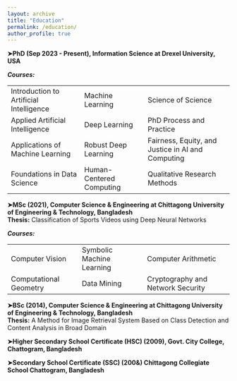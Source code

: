 ```yaml
---
layout: archive
title: "Education"
permalink: /education/
author_profile: true
---
```


**➤PhD (Sep 2023 - Present), Information Science at Drexel University, USA** <br />

***Courses:***  

<table>
  <tr>
    <td>Introduction to Artificial Intelligence</td>
    <td>Machine Learning</td>
    <td>Science of Science</td>
  </tr>
  <tr>
    <td>Applied Artificial Intelligence</td>
    <td>Deep Learning</td>
    <td>PhD Process and Practice</td>
  </tr>
  <tr>
    <td>Applications of Machine Learning</td>
    <td>Robust Deep Learning</td>
    <td>Fairness, Equity, and Justice in AI and Computing</td>
  </tr>
  <tr>
    <td>Foundations in Data Science</td>
    <td>Human-Centered Computing</td>
    <td>Qualitative Research Methods</td>
  </tr>
</table>


**➤MSc (2021), Computer Science & Engineering at Chittagong University of Engineering & Technology, Bangladesh** <br />
**Thesis:** Classification of Sports Videos using Deep Neural Networks 

***Courses:***  
<table>
  <tr>
    <td>Computer Vision</td>
    <td>Symbolic Machine Learning</td>
    <td>Computer Arithmetic</td>
  </tr>
  <tr>
    <td>Computational Geometry</td>
    <td>Data Mining</td>
    <td>Cryptography and Network Security</td>
  </tr>
</table>

**➤BSc (2014), Computer Science & Engineering at Chittagong University of Engineering & Technology, Bangladesh** <br />
**Thesis:** A Method for Image Retrieval System Based on Class Detection and Content Analysis in Broad Domain

**➤Higher Secondary School Certificate (HSC) (2009), Govt. City College, Chattogram, Bangladesh**

**➤Secondary School Certificate (SSC) (200&) Chittagong Collegiate School Chattogram, Bangladesh**
